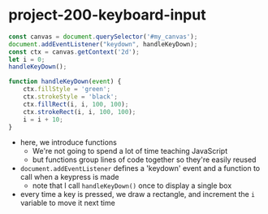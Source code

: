 # project-200-keyboard-input


```js
const canvas = document.querySelector('#my_canvas');
document.addEventListener("keydown", handleKeyDown);
const ctx = canvas.getContext('2d');
let i = 0;
handleKeyDown();

function handleKeyDown(event) {
    ctx.fillStyle = 'green';
    ctx.strokeStyle = 'black';
    ctx.fillRect(i, i, 100, 100);
    ctx.strokeRect(i, i, 100, 100);
    i = i + 10;
}
```

* here, we introduce functions
  - We're not going to spend a lot of time teaching JavaScript
  - but functions group lines of code together so they're easily reused
* `document.addEventListener` defines a 'keydown' event and a function to call when a keypress is made
  - note that I call `handleKeyDown()` once to display a single box
* every time a key is pressed, we draw a rectangle, and increment the `i` variable to move it next time
